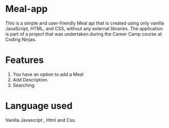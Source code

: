 # Meal-app
This is a simple and user-friendly Meal api that is created using only vanilla JavaScript, HTML, and CSS, without any external libraries. The application is part of a project that was undertaken during the Career Camp course at Coding Ninjas.
# Features
1. You have an option to add a Meal 
2. Add Description.
3. Searching
# Language used 
Vanilla Javascript , Html and Css.

